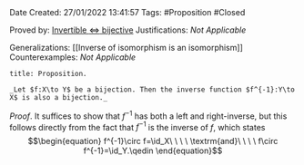 <br />
<br />

Date Created: 27/01/2022 13:41:57
Tags: #Proposition #Closed 

Proved by: [Invertible $\Leftrightarrow$ bijective](Invertible%20iff%20bijective.md)
Justifications: _Not Applicable_

Generalizations: [[Inverse of isomorphism is an isomorphism]]
Counterexamples: _Not Applicable_

``` ad-Proposition
title: Proposition.

_Let $f:X\to Y$ be a bijection. Then the inverse function $f^{-1}:Y\to X$ is also a bijection._

```

_Proof_. It suffices to show that $f^{-1}$ has both a left and right-inverse, but this follows directly from the fact that $f^{-1}$ is the inverse of $f$, which states
$$\begin{equation}
    f^{-1}\circ f=\id_X\ \ \ \ \textrm{and}\ \ \ \ f\circ f^{-1}=\id_Y.\qedin
\end{equation}$$
